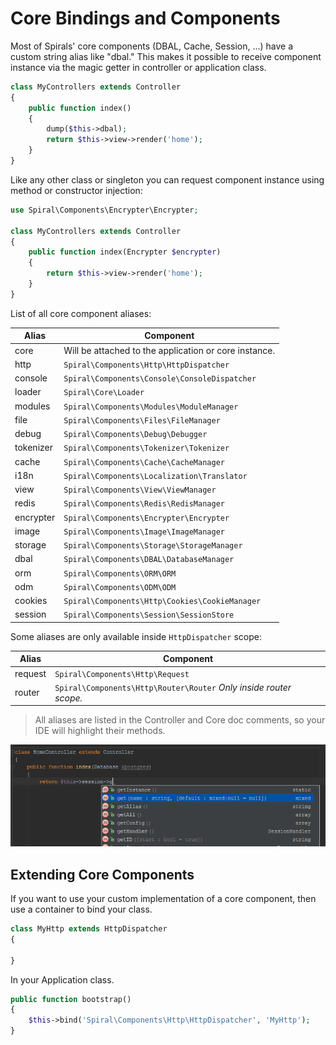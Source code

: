 # Core Bindings and Components
Most of Spirals' core components (DBAL, Cache, Session, ...) have a custom string alias like "dbal." 
This makes it possible to receive component instance via the magic getter in controller or application class.

```php
class MyControllers extends Controller
{
    public function index()
    {
        dump($this->dbal);
        return $this->view->render('home');
    }
}
```

Like any other class or singleton you can request component instance using method or constructor injection:

```php
use Spiral\Components\Encrypter\Encrypter;

class MyControllers extends Controller
{
    public function index(Encrypter $encrypter)
    {
        return $this->view->render('home');
    }
}
```

List of all core component aliases:

Alias     | Component
---       | ---
core      | Will be attached to the application or core instance.
http      | `Spiral\Components\Http\HttpDispatcher`
console   | `Spiral\Components\Console\ConsoleDispatcher`
loader    | `Spiral\Core\Loader`
modules   | `Spiral\Components\Modules\ModuleManager`
file      | `Spiral\Components\Files\FileManager`
debug     | `Spiral\Components\Debug\Debugger`
tokenizer | `Spiral\Components\Tokenizer\Tokenizer`
cache     | `Spiral\Components\Cache\CacheManager`
i18n      | `Spiral\Components\Localization\Translator`
view      | `Spiral\Components\View\ViewManager`
redis     | `Spiral\Components\Redis\RedisManager`
encrypter | `Spiral\Components\Encrypter\Encrypter`
image     | `Spiral\Components\Image\ImageManager`
storage   | `Spiral\Components\Storage\StorageManager`
dbal      | `Spiral\Components\DBAL\DatabaseManager`
orm       | `Spiral\Components\ORM\ORM`
odm       | `Spiral\Components\ODM\ODM`
cookies   | `Spiral\Components\Http\Cookies\CookieManager`
session   | `Spiral\Components\Session\SessionStore`

Some aliases are only available inside `HttpDispatcher` scope:

Alias     | Component
---       | ---
request   | `Spiral\Components\Http\Request` |
router    | `Spiral\Components\Http\Router\Router` *Only inside router scope.*

> All aliases are listed in the Controller and Core doc comments, so your IDE will highlight their methods.

![Code highlighting](../images/bindings.png)

## Extending Core Components
If you want to use your custom implementation of a core component, then use a container to bind your class.

```php
class MyHttp extends HttpDispatcher
{

}
```

In your Application class.

```php
public function bootstrap()
{
    $this->bind('Spiral\Components\Http\HttpDispatcher', 'MyHttp');
}
```
